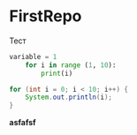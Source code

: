 # FirstRepo

Тест

```Python
variable = 1
    for i in range (1, 10):
        print(i)
```

```java
for (int i = 0; i < 10; i++) {
    System.out.println(i);
}
```

**asfafsf**
